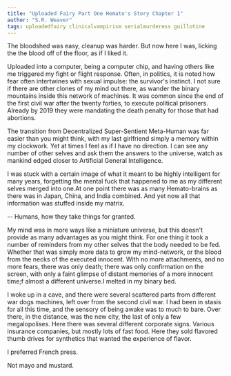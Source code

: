 ```yaml
---
title: "Uploaded Fairy Part One Hemato's Story Chapter 1"
author: "S.R. Weaver"
tags: uploadedfairy clinicalvampirism serialmurderess guillotine
---
```

The bloodshed was easy, cleanup was harder. But now here I was, licking the the blood off of the floor, as if I liked it.

Uploaded into a computer, being a computer chip, and having others like me triggered my fight or flight response. Often, in politics, it is noted how fear often intertwines with sexual impulse: the survivor's instinct. I not sure if there are other clones of my mind out there, as wander the binary mountains inside this network of machines. It was common since the end of the first civil war after the twenty forties, to execute political prisoners. Already by 2019 they were mandating the death penalty for those that had abortions.

The transition from Decentralized Super-Sentient Meta-Human was far easier than you might think, with my last girlfriend simply a memory within my clockwork. Yet at times I feel as if I have no direction. I can see any number of other selves and ask them the answers to the universe, watch as mankind edged closer to Artificial General Intelligence.

I was stuck with a certain image of what it meant to be highly intelligent for many years, forgetting the mental fuck that happened to me as my different selves merged into one.At one point there was as many Hemato-brains as there was in Japan, China, and India combined. And yet now all that information was stuffed inside my matrix.

-- Humans, how they take things for granted.

My mind was in more ways like a miniature universe, but this doesn't provide as many advantages as you might think. For one thing it took a number of reminders from my other selves that the body needed to be fed. Whether that was simply more data to grow my mind-network, or the blood from the necks of the executed innocent. With no more attachments, and no more fears, there was only death; there was only confirmation on the screen, with only a faint glimpse of distant memories of a more innocent time;f almost a different universe.I melted in my binary bed.

I woke up in a cave, and there were several scattered parts from different war dogs machines, left over from the second civil war. I had been in stasis for all this time, and the sensory of being awake was to much to bare. Over there, in the distance, was the new city, the last of only a few megalopolises. Here there was several different corporate signs. Various insurance companies, but mostly lots of fast food. Here they sold flavored thumb drives for synthetics that wanted the experience of flavor.

I preferred French press.

Not mayo and mustard.
